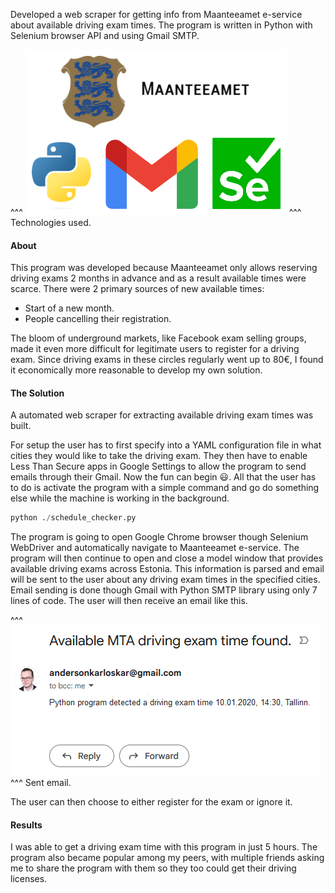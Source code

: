 Developed a web scraper for getting info from Maanteeamet e-service about available driving exam times.
The program is written in Python with Selenium browser API and using Gmail SMTP.

^^^
![Used technologies](../img/maanteeamet_timescanner_used_tech.png)
^^^ Technologies used.

#### About

This program was developed because Maanteeamet only allows reserving driving exams 2 months in advance and as a result available times were scarce.
There were 2 primary sources of new available times:

* Start of a new month.
* People cancelling their registration.

The bloom of underground markets, like Facebook exam selling groups, made it even more difficult for legitimate users to register for a driving exam.
Since driving exams in these circles regularly went up to 80€, I found it economically more reasonable to develop my own solution.

#### The Solution

A automated web scraper for extracting available driving exam times was built.

For setup the user has to first specify into a YAML configuration file in what cities they would like to take the driving exam.
They then have to enable Less Than Secure apps in Google Settings to allow the program to send emails through their Gmail. 
Now the fun can begin 😃. 
All that the user has to do is activate the program with a simple command and go do something else while the machine is working in the background.

```python
python ./schedule_checker.py
```

The program is going to open Google Chrome browser though Selenium WebDriver and automatically navigate to Maanteeamet e-service.
The program will then continue to open and close a model window that provides available driving exams across Estonia.
This information is parsed and email will be sent to the user about any driving exam times in the specified cities.
Email sending is done though Gmail with Python SMTP library using only 7 lines of code.
The user will then receive an email like this.

^^^
![Sent email](../img/available-MTA-driving-exam-time-found.png)
^^^ Sent email.

The user can then choose to either register for the exam or ignore it.

#### Results

I was able to get a driving exam time with this program in just 5 hours.
The program also became popular among my peers, with multiple friends asking me to share the program with them so they too could get their driving licenses.
